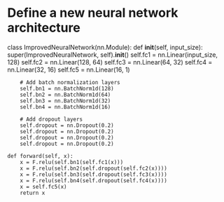 # Define a new neural network architecture
class ImprovedNeuralNetwork(nn.Module):
    def __init__(self, input_size):
        super(ImprovedNeuralNetwork, self).__init__()
        self.fc1 = nn.Linear(input_size, 128)
        self.fc2 = nn.Linear(128, 64)
        self.fc3 = nn.Linear(64, 32)
        self.fc4 = nn.Linear(32, 16)
        self.fc5 = nn.Linear(16, 1)

        # Add batch normalization layers
        self.bn1 = nn.BatchNorm1d(128)
        self.bn2 = nn.BatchNorm1d(64)
        self.bn3 = nn.BatchNorm1d(32)
        self.bn4 = nn.BatchNorm1d(16)

        # Add dropout layers
        self.dropout = nn.Dropout(0.2)
        self.dropout = nn.Dropout(0.2)
        self.dropout = nn.Dropout(0.2)
        self.dropout = nn.Dropout(0.2)

    def forward(self, x):
        x = F.relu(self.bn1(self.fc1(x)))
        x = F.relu(self.bn2(self.dropout(self.fc2(x))))
        x = F.relu(self.bn3(self.dropout(self.fc3(x))))
        x = F.relu(self.bn4(self.dropout(self.fc4(x))))
        x = self.fc5(x)
        return x
